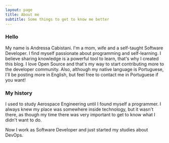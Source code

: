 ```yaml
---
layout: page
title: About me
subtitle: Some things to get to know me better
---
```


### Hello  
My name is Andressa Cabistani. I'm a mom, wife and a self-taught Software Developer. I find myself passionate about programming and self-learning. I believe sharing knowledge is a powerful tool to learn, that's why I created this blog. I love Open Source and that's my way to start contributing more to the developer community. Also, although my native language is Portuguese, I'll be posting more in English, but feel free to contact me in Portuguese if you want! 


### My history

I used to study Aerospace Engineering until I found myself a programmer. I always knew my place was somewhere inside technology, but it wasn't there, as though my time there was very important to get to know what I didn't want to do.

Now I work as Software Developer and just started my studies about DevOps.